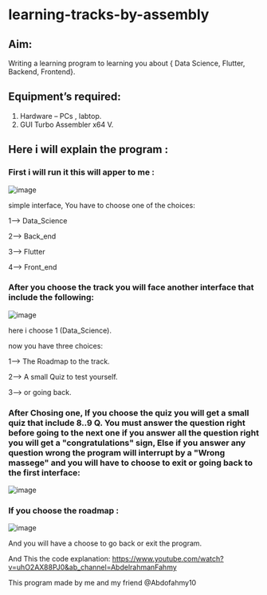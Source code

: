 # learning-tracks-by-assembly
## Aim:
Writing a learning program to learning you about { Data Science, Flutter, Backend, Frontend}.

## Equipment’s required:
1.	Hardware – PCs , labtop.
2.  GUI Turbo Assembler x64 V.

## Here i will explain the program :
### First i will run it this will apper to me :
![image](https://user-images.githubusercontent.com/71356170/209189918-2e9ae5a4-4185-4d6f-93d0-2e0653bf2dfc.png)

simple interface, You have to choose one of the choices:

1--> Data_Science 

2--> Back_end

3--> Flutter

4--> Front_end

### After you choose the track you will face another interface that include the following:
![image](https://user-images.githubusercontent.com/71356170/209192339-83ee3f34-d665-4a41-8ba2-6fb7ded82113.png)

here i choose 1 (Data_Science).

now you have three choices:

1--> The Roadmap to the track.

2--> A small Quiz to test yourself.

3--> or going back.

### After Chosing one, If you choose the quiz you will get a small quiz that include 8..9 Q. You must answer the question right before going to the next one if you answer all the question right you will get a "congratulations" sign, Else if you answer any question wrong the program will interrupt by a "Wrong massege" and you will have to choose to exit or going back to the first interface:
![image](https://user-images.githubusercontent.com/71356170/209191949-7805cf2b-27d5-40d6-b0f7-88c05c13d7f1.png)

### If you choose the roadmap :
![image](https://user-images.githubusercontent.com/71356170/209193071-df8a6fad-ae8e-4d5a-9261-022f9916cccc.png)

And you will have a choose to go back or exit the program.

And This the code explanation: https://www.youtube.com/watch?v=uhO2AX88PJ0&ab_channel=AbdelrahmanFahmy

This program made by me and my friend @Abdofahmy10


